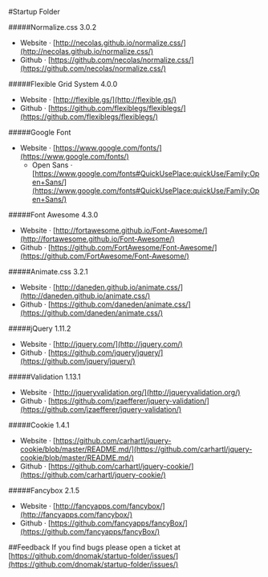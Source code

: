 #Startup Folder

#####Normalize.css 3.0.2
- Website · [http://necolas.github.io/normalize.css/](http://necolas.github.io/normalize.css/)
- Github · [https://github.com/necolas/normalize.css/](https://github.com/necolas/normalize.css/)

#####Flexible Grid System 4.0.0
- Website · [http://flexible.gs/](http://flexible.gs/)
- Github · [https://github.com/flexiblegs/flexiblegs/](https://github.com/flexiblegs/flexiblegs/)

#####Google Font
- Website · [https://www.google.com/fonts/](https://www.google.com/fonts/)
  - Open Sans · [https://www.google.com/fonts#QuickUsePlace:quickUse/Family:Open+Sans/](https://www.google.com/fonts#QuickUsePlace:quickUse/Family:Open+Sans/)

#####Font Awesome 4.3.0
- Website · [http://fortawesome.github.io/Font-Awesome/](http://fortawesome.github.io/Font-Awesome/)
- Github · [https://github.com/FortAwesome/Font-Awesome/](https://github.com/FortAwesome/Font-Awesome/)

#####Animate.css 3.2.1
- Website · [http://daneden.github.io/animate.css/](http://daneden.github.io/animate.css/)
- Github · [https://github.com/daneden/animate.css/](https://github.com/daneden/animate.css/)

#####jQuery 1.11.2
- Website · [http://jquery.com/](http://jquery.com/)
- Github · [https://github.com/jquery/jquery/](https://github.com/jquery/jquery/)

#####Validation 1.13.1
- Website · [http://jqueryvalidation.org/](http://jqueryvalidation.org/)
- Github · [https://github.com/jzaefferer/jquery-validation/](https://github.com/jzaefferer/jquery-validation/)

#####Cookie 1.4.1
- Website · [https://github.com/carhartl/jquery-cookie/blob/master/README.md/](https://github.com/carhartl/jquery-cookie/blob/master/README.md/)
- Github · [https://github.com/carhartl/jquery-cookie/](https://github.com/carhartl/jquery-cookie/)

#####Fancybox 2.1.5
- Website · [http://fancyapps.com/fancybox/](http://fancyapps.com/fancybox/)
- Github · [https://github.com/fancyapps/fancyBox/](https://github.com/fancyapps/fancyBox/)

##Feedback
If you find bugs please open a ticket at [https://github.com/dnomak/startup-folder/issues/](https://github.com/dnomak/startup-folder/issues/)
